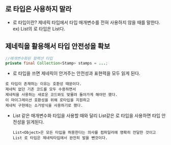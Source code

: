 ## 로 타입은 사용하지 말라
  - 로 타입이란? 제네릭 타입에서 타입 매개변수를 전혀 사용하지 않을 때를 말한다. ex) List<E>의 로 타입은 List다.
  
## 제네릭을 활용해서 타입 안전성을 확보
  ```java
  //매개변수화된 컬렉션 타입
  private final Collection<Stamp> stamps = ...;
  ```
  - 로 타입을 쓰면 제네릭이 안겨주는 안전성과 표현력을 모두 읽게 된다.
  ```
  로 타입이 존재하는 이유는 호환성 때문이다.
  제네릭 없던 기존 코드를 모두 수용하면서
  제네릭을 사용하는 새로운 코드와도 맞물려 돌아가게 해야만 했다.
  이 마이그레이션 호환성을 위해 로타입을 지원하고
  제네릭 구현에는 소거방식을 사용하기로 했다.
  ```
  - List<Object> 같은 매개변수화 타입을 사용할 때와 달리 List같은 로 타입을 사용하면 타입 안전성을 읽게된다.
  ```
  List<Object>은 모든 타입을 허용한다는 의사를 컴파일러에 명확히 전달한 것이고
  List 로 타입은 제네릭타입에서 완전히 발을 뺀것이다.
  ```
  
